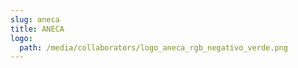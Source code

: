 ```yaml
---
slug: aneca
title: ANECA
logo:
  path: /media/collaborators/logo_aneca_rgb_negativo_verde.png
---
```

